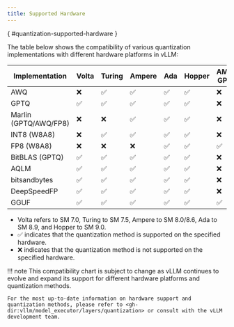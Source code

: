 ```yaml
---
title: Supported Hardware
---
```

[](){ #quantization-supported-hardware }

The table below shows the compatibility of various quantization implementations with different hardware platforms in vLLM:

| Implementation        | Volta   | Turing   | Ampere   | Ada   | Hopper   | AMD GPU   | Intel GPU   | x86 CPU   | AWS Inferentia   | Google TPU   |
|-----------------------|---------|----------|----------|-------|----------|-----------|-------------|-----------|------------------|--------------|
| AWQ                   | ❌       | ✅︎       | ✅︎       | ✅︎    | ✅︎       | ❌         | ✅︎          | ✅︎        | ❌                | ❌            |
| GPTQ                  | ✅︎      | ✅︎       | ✅︎       | ✅︎    | ✅︎       | ❌         | ✅︎          | ✅︎        | ❌                | ❌            |
| Marlin (GPTQ/AWQ/FP8) | ❌       | ❌        | ✅︎       | ✅︎    | ✅︎       | ❌         | ❌           | ❌         | ❌                | ❌            |
| INT8 (W8A8)           | ❌       | ✅︎       | ✅︎       | ✅︎    | ✅︎       | ❌         | ❌           | ✅︎        | ❌                | ✅︎           |
| FP8 (W8A8)            | ❌       | ❌        | ❌        | ✅︎    | ✅︎       | ✅︎        | ❌           | ❌         | ❌                | ❌            |
| BitBLAS (GPTQ)        | ✅︎      | ✅︎       | ✅︎       | ✅︎    | ✅︎       | ❌         | ❌           | ❌         | ❌                | ❌            |
| AQLM                  | ✅︎      | ✅︎       | ✅︎       | ✅︎    | ✅︎       | ❌         | ❌           | ❌         | ❌                | ❌            |
| bitsandbytes          | ✅︎      | ✅︎       | ✅︎       | ✅︎    | ✅︎       | ❌         | ❌           | ❌         | ❌                | ❌            |
| DeepSpeedFP           | ✅︎      | ✅︎       | ✅︎       | ✅︎    | ✅︎       | ❌         | ❌           | ❌         | ❌                | ❌            |
| GGUF                  | ✅︎      | ✅︎       | ✅︎       | ✅︎    | ✅︎       | ✅︎        | ❌           | ❌         | ❌                | ❌            |

- Volta refers to SM 7.0, Turing to SM 7.5, Ampere to SM 8.0/8.6, Ada to SM 8.9, and Hopper to SM 9.0.
- ✅︎ indicates that the quantization method is supported on the specified hardware.
- ❌ indicates that the quantization method is not supported on the specified hardware.

!!! note
    This compatibility chart is subject to change as vLLM continues to evolve and expand its support for different hardware platforms and quantization methods.

    For the most up-to-date information on hardware support and quantization methods, please refer to <gh-dir:vllm/model_executor/layers/quantization> or consult with the vLLM development team.
